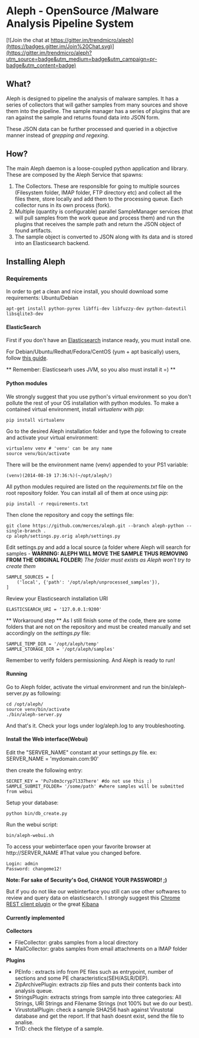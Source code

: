 # Aleph - OpenSource /Malware Analysis Pipeline System

[![Join the chat at https://gitter.im/trendmicro/aleph](https://badges.gitter.im/Join%20Chat.svg)](https://gitter.im/trendmicro/aleph?utm_source=badge&utm_medium=badge&utm_campaign=pr-badge&utm_content=badge)

## What?
Aleph is designed to pipeline the analysis of malware samples. It has a series of collectors that will gather samples from many sources and shove them into the pipeline. The sample manager has a series of plugins that are ran against the sample and returns found data into JSON form.

These JSON data can be further processed and queried in a objective manner instead of *grepping and regexing*.

## How?
The main Aleph daemon is a loose-coupled python application and library. These are composed by the Aleph Service that spawns:

1. The Collectors. These are responsible for going to multiple sources (Filesystem folder, IMAP folder, FTP directory etc) and collect all the files there, store locally and add them to the processing queue. Each collector runs in its own process (fork).
2. Multiple (quantity is configurable) parallel SampleManager services (that will pull samples from the work queue and process them) and run the plugins that receives the sample path and return the JSON object of found artifacts.
3. The sample object is converted to JSON along with its data and is stored into an Elasticsearch backend.

## Installing Aleph
### Requirements
In order to get a clean and nice install, you should download some requirements:
Ubuntu/Debian

	apt-get install python-pyrex libffi-dev libfuzzy-dev python-dateutil libsqlite3-dev
	

#### ElasticSearch
First if you don't have an [Elasticsearch](http://www.elasticsearch.org/) instance ready, you must install one. 

For Debian/Ubuntu/Redhat/Fedora/CentOS (yum + apt basically) users, follow [this guide](http://www.elasticsearch.org/guide/en/elasticsearch/reference/current/setup-repositories.html).

** Remember: Elasticsearh uses JVM, so you also must install it =) **

#### Python modules
We strongly suggest that you use python's virtual environment so you don't pollute the rest of your OS installation with python modules. To make a contained virtual environment, install _virtualenv_ with _pip_:

    pip install virtualenv

Go to the desired Aleph installation folder and type the following to create and activate your virtual environment:

    virtualenv venv # 'venv' can be any name
    source venv/bin/activate

There will be the environment name (venv) appended to your PS1 variable:

    (venv)(2014-08-19 17:36:%)(~/opt/aleph/)

All python modules required are listed on the _requirements.txt_ file on the root repository folder. You can install all of them at once using _pip_:

    pip install -r requirements.txt

Then clone the repository and copy the settings file:

    git clone https://github.com/merces/aleph.git --branch aleph-python --single-branch .
    cp aleph/settings.py.orig aleph/settings.py

Edit settings.py and add a local source (a folder where Aleph will search for samples - **WARNING: ALEPH WILL MOVE THE SAMPLE THUS REMOVING FROM THE ORIGINAL FOLDER**) _The folder must exists as Aleph won't try to create them_

    SAMPLE_SOURCES = [
        ('local', {'path': '/opt/aleph/unprocessed_samples'}),
    ]

Review your Elasticsearch installation URI

    ELASTICSEARCH_URI = '127.0.0.1:9200'

** Workaround step **
As I still finish some of the code, there are some folders that are not on the repository and must be created manually and set accordingly on the *settings.py* file:

    SAMPLE_TEMP_DIR = '/opt/aleph/temp'
    SAMPLE_STORAGE_DIR = '/opt/aleph/samples'

Remember to verify folders permissioning.
And Aleph is ready to run!

#### Running 
Go to Aleph folder, activate the virtual environment and run the bin/aleph-server.py as following:

    cd /opt/aleph/
    source venv/bin/activate
    ./bin/aleph-server.py

And that's it. Check your logs under log/aleph.log to any troubleshooting.

#### Install the Web interface(Webui)
Edit the "SERVER_NAME" constant at your settings.py file.
	ex: SERVER_NAME = 'mydomain.com:90'
	
then create the following entry:

	SECRET_KEY = 'Pu7s0m3cryp7l337here' #do not use this ;)
	SAMPLE_SUBMIT_FOLDER= '/some/path' #where samples will be submitted from webui

Setup your database:

	python bin/db_create.py

Run the	webui script:
	
	bin/aleph-webui.sh
	
To access your webinterface open your favorite browser at http://SERVER_NAME #That value you changed before.
	
	Login: admin
	Password: changeme12!
	
	
**Note: For sake of Security's God, CHANGE YOUR PASSWORD! ;)**
	
But if you do not like our webinterface you still can use other softwares  to review and query data on elasticsearch. I strongly suggest this [Chrome REST client plugin](https://chrome.google.com/webstore/detail/postman-rest-client/fdmmgilgnpjigdojojpjoooidkmcomcm?hl=en) or the great [Kibana](http://www.elasticsearch.org/guide/en/kibana/current/working-with-queries-and-filters.html)

#### Currently implemented
**Collectors**
* FileCollector: grabs samples from a local directory
* MailCollector: grabs samples from email attachments on a IMAP folder

**Plugins**
* PEInfo : extracts info from PE files such as entrypoint, number of sections and some PE characteristics(SEH/ASLR/DEP).
* ZipArchivePlugin: extracts zip files and puts their contents back into analysis queue.
* StringsPlugin: extracts strings from sample into three categories: All Strings, URI Strings and Filename Strings (not 100% but we do our best).
* VirustotalPlugin: check a sample SHA256 hash against Virustotal database and get the report. If that hash doesnt exist, send the file to analise.
* TrID: check the filetype of a sample.
